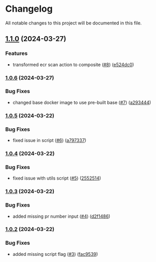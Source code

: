 # Changelog

All notable changes to this project will be documented in this file.

## [1.1.0](https://github.com/hey-car/action-ecr-scan/compare/v1.0.6...v1.1.0) (2024-03-27)


### Features

* transformed ecr scan action to composite ([#8](https://github.com/hey-car/action-ecr-scan/issues/8)) ([e524dc0](https://github.com/hey-car/action-ecr-scan/commit/e524dc069cc03ac5a96ae2bbc3c4917a3bd3ba26))

### [1.0.6](https://github.com/hey-car/action-ecr-scan/compare/v1.0.5...v1.0.6) (2024-03-27)


### Bug Fixes

* changed base docker image to use pre-built base ([#7](https://github.com/hey-car/action-ecr-scan/issues/7)) ([a293444](https://github.com/hey-car/action-ecr-scan/commit/a293444eacce718571a3ffcee49dea62d9aceb02))

### [1.0.5](https://github.com/hey-car/action-ecr-scan/compare/v1.0.4...v1.0.5) (2024-03-22)


### Bug Fixes

* fixed issue in script ([#6](https://github.com/hey-car/action-ecr-scan/issues/6)) ([a797337](https://github.com/hey-car/action-ecr-scan/commit/a7973379e83627daf4eacb2c45e2a272199c3fdd))

### [1.0.4](https://github.com/hey-car/action-ecr-scan/compare/v1.0.3...v1.0.4) (2024-03-22)


### Bug Fixes

* fixed issue with utils script ([#5](https://github.com/hey-car/action-ecr-scan/issues/5)) ([2552514](https://github.com/hey-car/action-ecr-scan/commit/25525141252ac91215c6d43e61a08050d68ebcac))

### [1.0.3](https://github.com/hey-car/action-ecr-scan/compare/v1.0.2...v1.0.3) (2024-03-22)


### Bug Fixes

* added missing pr number input ([#4](https://github.com/hey-car/action-ecr-scan/issues/4)) ([d2f1486](https://github.com/hey-car/action-ecr-scan/commit/d2f1486cd8db047a07dd908bda6dcd1318f8ae35))

### [1.0.2](https://github.com/hey-car/action-ecr-scan/compare/v1.0.1...v1.0.2) (2024-03-22)


### Bug Fixes

* added missing script flag ([#3](https://github.com/hey-car/action-ecr-scan/issues/3)) ([fac9539](https://github.com/hey-car/action-ecr-scan/commit/fac95394310bc663612dcf52c35e1bf8d49feec4))

